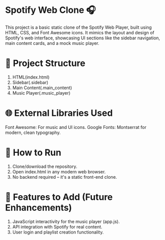 # Spotify Web Clone 🎧

This project is a basic static clone of the Spotify Web Player, built using HTML, CSS, and Font Awesome icons. It mimics the layout and design of Spotify's web interface, showcasing UI sections like the sidebar navigation, main content cards, and a mock music player.

# 🔧 Project Structure

1. HTML(index.html)
2. Sidebar(.sidebar)
3. Main Content(.main_content)
4. Music Player(.music_player)

# 🌐 External Libraries Used
Font Awesome: For music and UI icons.
Google Fonts: Montserrat for modern, clean typography.

# 🚀 How to Run
1. Clone/download the repository.
2. Open index.html in any modern web browser.
3. No backend required – it's a static front-end clone.

# 📌 Features to Add (Future Enhancements)
1. JavaScript interactivity for the music player (app.js).
2. API integration with Spotify for real content.
3. User login and playlist creation functionality.

